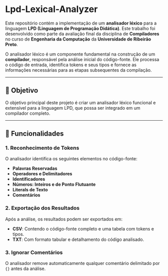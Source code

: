 # Lpd-Lexical-Analyzer

Este repositório contém a implementação de um **analisador léxico** para a linguagem **LPD (Linguagem de Programação Didática)**. Este trabalho foi desenvolvido como parte da avaliação final da disciplina de **Compiladores** no curso de **Engenharia da Computação** da **Universidade de Ribeirão Preto**.

O analisador léxico é um componente fundamental na construção de um **compilador**, responsável pela análise inicial do código-fonte. Ele processa o código de entrada, identifica tokens e seus tipos e fornece as informações necessárias para as etapas subsequentes da compilação.

---

## 📜 Objetivo

O objetivo principal deste projeto é criar um analisador léxico funcional e extensível para a linguagem LPD, que possa ser integrado em um compilador completo. 

---

## 🔧 Funcionalidades

### 1. **Reconhecimento de Tokens**
O analisador identifica os seguintes elementos no código-fonte:
- **Palavras Reservadas**
- **Operadores e Delimitadores**
- **Identificadores**
- **Números: Inteiros e de Ponto Flutuante**
- **Literals de Texto**
- **Comentários**

### 2. **Exportação dos Resultados**
Após a análise, os resultados podem ser exportados em:
- **CSV**: Contendo o código-fonte completo e uma tabela com tokens e tipos.
- **TXT**: Com formato tabular e detalhamento do código analisado.

### 3. **Ignorar Comentários**
O analisador remove automaticamente qualquer comentário delimitado por `{}` antes da análise.
